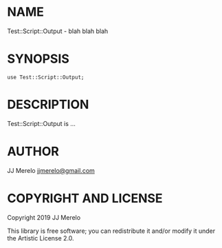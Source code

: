NAME
====

Test::Script::Output - blah blah blah

SYNOPSIS
========

    use Test::Script::Output;

DESCRIPTION
===========

Test::Script::Output is ...

AUTHOR
======

JJ Merelo <jjmerelo@gmail.com>

COPYRIGHT AND LICENSE
=====================

Copyright 2019 JJ Merelo

This library is free software; you can redistribute it and/or modify it under the Artistic License 2.0.

